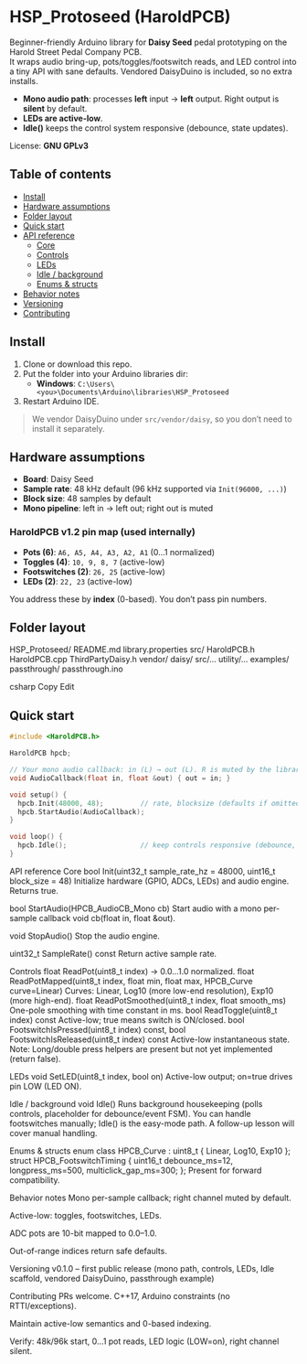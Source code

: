 # HSP_Protoseed (HaroldPCB)

Beginner-friendly Arduino library for **Daisy Seed** pedal prototyping on the Harold Street Pedal Company PCB.  
It wraps audio bring-up, pots/toggles/footswitch reads, and LED control into a tiny API with sane defaults. Vendored DaisyDuino is included, so no extra installs.

- **Mono audio path**: processes **left** input → **left** output. Right output is **silent** by default.  
- **LEDs are active-low**.  
- **Idle()** keeps the control system responsive (debounce, state updates).  

License: **GNU GPLv3**

## Table of contents
- [Install](#install)
- [Hardware assumptions](#hardware-assumptions)
- [Folder layout](#folder-layout)
- [Quick start](#quick-start)
- [API reference](#api-reference)
  - [Core](#core)
  - [Controls](#controls)
  - [LEDs](#leds)
  - [Idle / background](#idle--background)
  - [Enums & structs](#enums--structs)
- [Behavior notes](#behavior-notes)
- [Versioning](#versioning)
- [Contributing](#contributing)

## Install
1. Clone or download this repo.
2. Put the folder into your Arduino libraries dir:
   - **Windows**: `C:\Users\<you>\Documents\Arduino\libraries\HSP_Protoseed`
3. Restart Arduino IDE.

> We vendor DaisyDuino under `src/vendor/daisy`, so you don’t need to install it separately.

## Hardware assumptions
- **Board**: Daisy Seed
- **Sample rate**: 48 kHz default (96 kHz supported via `Init(96000, ...)`)
- **Block size**: 48 samples by default
- **Mono pipeline**: left in → left out; right out is muted

### HaroldPCB v1.2 pin map (used internally)
- **Pots (6)**: `A6, A5, A4, A3, A2, A1` (0…1 normalized)
- **Toggles (4)**: `10, 9, 8, 7` (active-low)
- **Footswitches (2)**: `26, 25` (active-low)
- **LEDs (2)**: `22, 23` (active-low)

You address these by **index** (0-based). You don’t pass pin numbers.

## Folder layout
HSP_Protoseed/
README.md
library.properties
src/
HaroldPCB.h
HaroldPCB.cpp
ThirdPartyDaisy.h
vendor/
daisy/
src/...
utility/...
examples/
passthrough/
passthrough.ino

csharp
Copy
Edit

## Quick start
```cpp
#include <HaroldPCB.h>

HaroldPCB hpcb;

// Your mono audio callback: in (L) → out (L). R is muted by the library.
void AudioCallback(float in, float &out) { out = in; }

void setup() {
  hpcb.Init(48000, 48);         // rate, blocksize (defaults if omitted)
  hpcb.StartAudio(AudioCallback);
}

void loop() {
  hpcb.Idle();                  // keep controls responsive (debounce, etc.)
}
```

API reference
Core
bool Init(uint32_t sample_rate_hz = 48000, uint16_t block_size = 48)
Initialize hardware (GPIO, ADCs, LEDs) and audio engine. Returns true.

bool StartAudio(HPCB_AudioCB_Mono cb)
Start audio with a mono per-sample callback void cb(float in, float &out).

void StopAudio()
Stop the audio engine.

uint32_t SampleRate() const
Return active sample rate.

Controls
float ReadPot(uint8_t index) → 0.0…1.0 normalized.
float ReadPotMapped(uint8_t index, float min, float max, HPCB_Curve curve=Linear)
Curves: Linear, Log10 (more low-end resolution), Exp10 (more high-end).
float ReadPotSmoothed(uint8_t index, float smooth_ms)
One-pole smoothing with time constant in ms.
bool ReadToggle(uint8_t index) const
Active-low; true means switch is ON/closed.
bool FootswitchIsPressed(uint8_t index) const, bool FootswitchIsReleased(uint8_t index) const
Active-low instantaneous state.
Note: Long/double press helpers are present but not yet implemented (return false).

LEDs
void SetLED(uint8_t index, bool on)
Active-low output; on=true drives pin LOW (LED ON).

Idle / background
void Idle()
Runs background housekeeping (polls controls, placeholder for debounce/event FSM).
You can handle footswitches manually; Idle() is the easy-mode path. A follow-up lesson will cover manual handling.

Enums & structs
enum class HPCB_Curve : uint8_t { Linear, Log10, Exp10 };
struct HPCB_FootswitchTiming { uint16_t debounce_ms=12, longpress_ms=500, multiclick_gap_ms=300; };
Present for forward compatibility.

Behavior notes
Mono per-sample callback; right channel muted by default.

Active-low: toggles, footswitches, LEDs.

ADC pots are 10-bit mapped to 0.0–1.0.

Out-of-range indices return safe defaults.

Versioning
v0.1.0 – first public release (mono path, controls, LEDs, Idle scaffold, vendored DaisyDuino, passthrough example)

Contributing
PRs welcome. C++17, Arduino constraints (no RTTI/exceptions).

Maintain active-low semantics and 0-based indexing.

Verify: 48k/96k start, 0…1 pot reads, LED logic (LOW=on), right channel silent.

